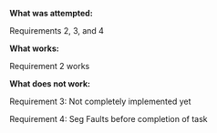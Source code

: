 __What was attempted:__

Requirements 2, 3, and 4


__What works:__

Requirement 2 works


__What does not work:__

Requirement 3: Not completely implemented yet

Requirement 4: Seg Faults before completion of task

